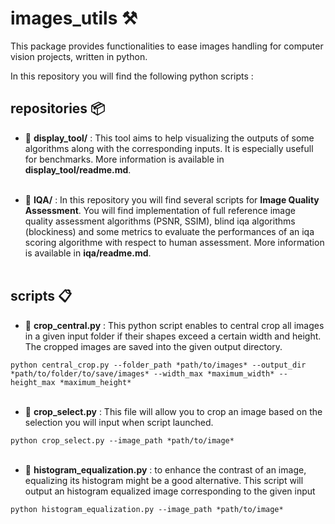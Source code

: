 # images_utils  ⚒️

This package provides functionalities to ease images handling for computer vision projects, written in python.

In this repository you will find the following python scripts : 

## repositories 📦

- 📁 **display_tool/** : This tool aims to help visualizing the outputs of some algorithms along with the corresponding inputs. It is especially usefull for benchmarks. More information is available in **display_tool/readme.md**. </br></br>

- 📁 **IQA/** : In this repository you will find several scripts for **Image Quality Assessment**. You will find implementation of full reference image quality assessment algorithms (PSNR, SSIM), blind iqa algorithms (blockiness) and some metrics to evaluate the performances of an iqa scoring algorithme with respect to human assessment. More information is available in **iqa/readme.md**. </br></br>

## scripts 📋

- 📝 **crop_central.py** : This python script enables to central crop all images in a given input folder if their shapes exceed a certain width and height. The cropped images are saved into the given output directory.

`python central_crop.py --folder_path *path/to/images* --output_dir *path/to/folder/to/save/images* --width_max *maximum_width* --height_max *maximum_height*` </br></br>


- 📝 **crop_select.py** : This file will allow you to crop an image based on the selection you will input when script launched. 

`python crop_select.py --image_path *path/to/image*` </br></br>


- 📝 **histogram_equalization.py** : to enhance the contrast of an image, equalizing its histogram might be a good alternative. This script will output an histogram equalized image corresponding to the given input

`python histogram_equalization.py --image_path *path/to/image*` </br></br>

